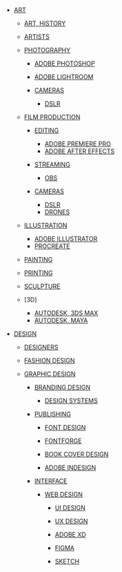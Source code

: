 - [ART]()

    - [ART, HISTORY]()

    - [ARTISTS]()

    - [PHOTOGRAPHY]()

        - [ADOBE PHOTOSHOP]()
        - [ADOBE LIGHTROOM]()

        - [CAMERAS]()
            - [DSLR]()

    - [FILM PRODUCTION]()

        - [EDITING]()

            - [ADOBE PREMIERE PRO]()
            - [ADOBE AFTER EFFECTS]()

        - [STREAMING]()

            - [OBS]()

        - [CAMERAS]()
            - [DSLR]()
            - [DRONES]()

    - [ILLUSTRATION]()

        - [ADOBE ILLUSTRATOR]()
        - [PROCREATE]()

    - [PAINTING]()
    - [PRINTING]()

    - [SCULPTURE]()

    - [3D]

        - [AUTODESK, 3DS MAX]() <!-- formerly 3D Studio and 3D Studio Max -->
        - [AUTODESK, MAYA]()

- [DESIGN]()

    - [DESIGNERS]()

    - [FASHION DESIGN]()

    - [GRAPHIC DESIGN]()

        - [BRANDING DESIGN]()
            - [DESIGN SYSTEMS]()

        - [PUBLISHING]()

            - [FONT DESIGN]()
            - [FONTFORGE]()

            - [BOOK COVER DESIGN]()

            - [ADOBE INDESIGN]()

        - [INTERFACE]()

            - [WEB DESIGN]()

                - [UI DESIGN]()
                - [UX DESIGN]()

                - [ADOBE XD]()
                - [FIGMA]()
                - [SKETCH]()

